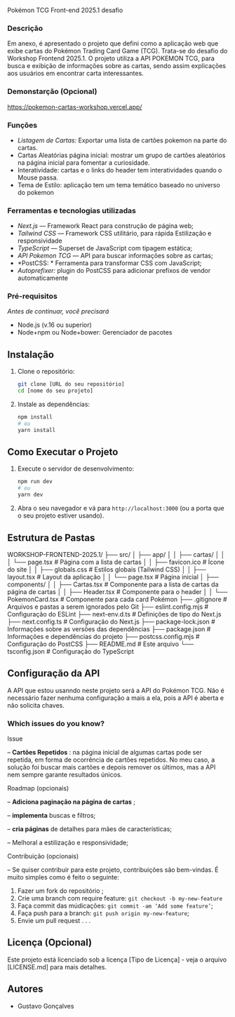  Pokémon TCG Front-end 2025.1 desafio

### Descrição

Em anexo, é apresentado o projeto que defini como a aplicação web que exibe cartas do Pokémon Trading Card Game (TCG). Trata-se do desafio do Workshop Frontend 2025.1. O projeto utiliza a API POKEMON TCG, para busca e exibição de informações sobre as cartas, sendo assim explicações aos usuários em encontrar carta interessantes.

### Demonstarção (Opcional)

https://pokemon-cartas-workshop.vercel.app/

### Funções

-   *Listagem de Cartas:* Exportar uma lista de cartões pokemon na parte do cartas.
-   Cartas Aleatórias página inicial: mostrar um grupo de cartões aleatórios na página inicial para fomentar a curiosidade.
-   Interatividade: cartas e o links do header tem interatividades quando o Mouse passa.
-   Tema de Estilo: aplicação tem um tema temático baseado no universo do pokemon

### Ferramentas e tecnologias utilizadas

-   *Next.js* — Framework React para construção de página web;
-   *Tailwind CSS* — Framework CSS utilitário, para rápida Estilização e responsividade
-   *TypeScript* — Superset de JavaScript com tipagem estática;
-   *API Pokemon TCG* — API para buscar informações sobre as cartas;
-   *PostCSS: * Ferramenta para transformar CSS com JavaScript;
-   *Autoprefixer:* plugin do PostCSS para adicionar prefixos de vendor automaticamente

### Pré-requisitos

*Antes de continuar, você precisará*

-   Node.js (v.16 ou superior)
-   Node+npm ou Node+bower: Gerenciador de pacotes

## Instalação

1.  Clone o repositório:

    ```bash
    git clone [URL do seu repositório]
    cd [nome do seu projeto]
    ```

2.  Instale as dependências:

    ```bash
    npm install
    # ou
    yarn install
    ```

## Como Executar o Projeto

1.  Execute o servidor de desenvolvimento:

    ```bash
    npm run dev
    # ou
    yarn dev
    ```

2.  Abra o seu navegador e vá para `http://localhost:3000` (ou a porta que o seu projeto estiver usando).

## Estrutura de Pastas

WORKSHOP-FRONTEND-2025.1/
├── src/
│   ├── app/
│   │   ├── cartas/
│   │   │   └── page.tsx           # Página com a lista de cartas
│   │   ├── favicon.ico            # Ícone do site
│   │   ├── globals.css            # Estilos globais (Tailwind CSS)
│   │   ├── layout.tsx             # Layout da aplicação
│   │   └── page.tsx               # Página inicial
│   ├── components/
│   │   ├── Cartas.tsx           # Componente para a lista de cartas da página de cartas
│   │   ├── Header.tsx           # Componente para o header
│   │   └── PokemonCard.tsx      # Componente para cada card Pokémon
├── .gitignore                    # Arquivos e pastas a serem ignorados pelo Git
├── eslint.config.mjs              # Configuração do ESLint
├── next-env.d.ts                 # Definições de tipo do Next.js
├── next.config.ts                # Configuração do Next.js
├── package-lock.json            # Informações sobre as versões das dependências
├── package.json                 # Informações e dependências do projeto
├── postcss.config.mjs           # Configuração do PostCSS
├── README.md                    # Este arquivo
└── tsconfig.json                # Configuração do TypeScript

## Configuração da API

A API que estou usanndo neste projeto será a API do Pokémon TCG. Não é necessário fazer nenhuma configuração a mais a ela, pois a API é aberta e não solicita chaves.

### Which issues do you know?

Issue

–                                                                             **Cartões Repetidos** : na página inicial de algumas cartas pode ser repetida, em forma de ocorrência de cartões repetidos. No meu caso, a solução foi buscar mais cartões e depois remover os últimos, mas a API nem sempre garante resultados únicos.

Roadmap (opcionais)

–                                                                             **Adiciona paginação na página de cartas** ;

–                                                                             **implementa** buscas e filtros;

–                                                                             **cria páginas** de detalhes para mães de características;

–                                                                             Melhoral a estilização e responsividade;

Contribuição  (opcionais)

–                                                                             Se quiser contribuir para este projeto, contribuições são bem-vindas. É muito simples como é feito o seguinte:

1.  Fazer um fork do repositório ;
2.  Crie uma branch com require feature: `git checkout -b my-new-feature`
3.  Faça commit das múdicações: `git commit -am ‘Add some feature’`;
4.  Faça push para a branch: `git push origin my-new-feature`;
5.  Envie um pull request . .   . 

## Licença (Opcional)

Este projeto está licenciado sob a licença [Tipo de Licença] - veja o arquivo [LICENSE.md] para mais detalhes.

## Autores

* Gustavo Gonçalves
